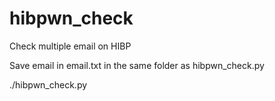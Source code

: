 # hibpwn_check
Check multiple email on HIBP

Save email in email.txt in the same folder as hibpwn_check.py

./hibpwn_check.py

